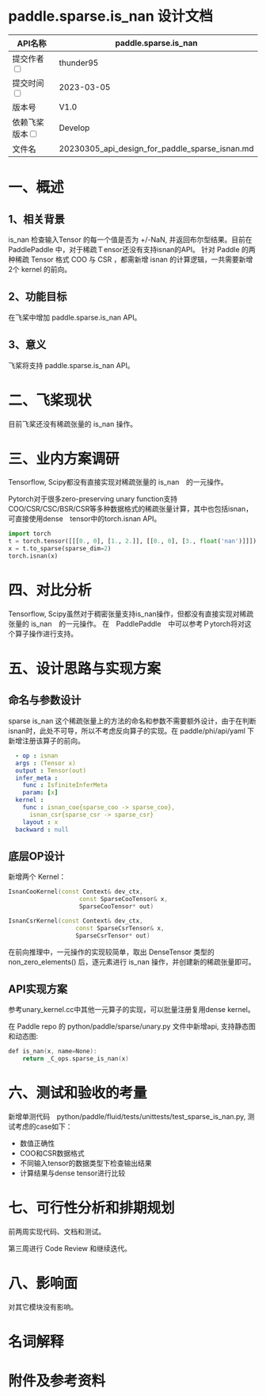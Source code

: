 # paddle.sparse.is_nan 设计文档

| API名称                                                      | paddle.sparse.is_nan                                   |
| ------------------------------------------------------------ | ------------------------------------------------- |
| 提交作者<input type="checkbox" class="rowselector hidden">   | thunder95                               |
| 提交时间<input type="checkbox" class="rowselector hidden">   | 2023-03-05                                        |
| 版本号                                                       | V1.0                                              |
| 依赖飞桨版本<input type="checkbox" class="rowselector hidden"> | Develop                                           |
| 文件名                                                       | 20230305_api_design_for_paddle_sparse_isnan.md<br> |


# 一、概述

## 1、相关背景

is_nan 检查输入Tensor  的每一个值是否为 +/-NaN, 并返回布尔型结果。目前在 PaddlePaddle 中，对于稀疏Ｔensor还没有支持isnan的API。
针对 Paddle 的两种稀疏 Tensor 格式 COO 与 CSR ，都需新增 isnan 的计算逻辑，一共需要新增 2个 kernel 的前向。

## 2、功能目标

在飞桨中增加 paddle.sparse.is_nan API。

## 3、意义

飞桨将支持 paddle.sparse.is_nan API。

# 二、飞桨现状

目前飞桨还没有稀疏张量的 is_nan 操作。


# 三、业内方案调研

Tensorflow, Scipy都没有直接实现对稀疏张量的 is_nan　的一元操作。

Pytorch对于很多zero-preserving unary function支持COO/CSR/CSC/BSR/CSR等多种数据格式的稀疏张量计算，其中也包括isnan，可直接使用dense　tensor中的torch.isnan API。

```    python
import torch
t = torch.tensor([[[0., 0], [1., 2.]], [[0., 0], [3., float('nan')]]])
x = t.to_sparse(sparse_dim=2)
torch.isnan(x)
```

# 四、对比分析

Tensorflow, Scipy虽然对于稠密张量支持is_nan操作，但都没有直接实现对稀疏张量的 is_nan　的一元操作。
在　PaddlePaddle　中可以参考Ｐytorch将对这个算子操作进行支持。


# 五、设计思路与实现方案

## 命名与参数设计

sparse is_nan 这个稀疏张量上的方法的命名和参数不需要额外设计，由于在判断isnan时，此处不可导，所以不考虑反向算子的实现。在 paddle/phi/api/yaml 下新增注册该算子的前向。
```    yaml
  - op : isnan
  args : (Tensor x)
  output : Tensor(out)
  infer_meta :
    func : IsfiniteInferMeta
    param: [x]
  kernel :
    func : isnan_coo{sparse_coo -> sparse_coo},
      isnan_csr{sparse_csr -> sparse_csr}
    layout : x
  backward : null
```

## 底层OP设计

新增两个 Kernel：

```    cpp
IsnanCooKernel(const Context& dev_ctx,
                    const SparseCooTensor& x,
                    SparseCooTensor* out)

IsnanCsrKernel(const Context& dev_ctx,
                   const SparseCsrTensor& x,
                   SparseCsrTensor* out)
```

在前向推理中，一元操作的实现较简单，取出 DenseTensor 类型的 non_zero_elements() 后，逐元素进行 is_nan 操作，并创建新的稀疏张量即可。



## API实现方案

参考unary_kernel.cc中其他一元算子的实现，可以批量注册复用dense kernel。

在 Paddle repo 的 python/paddle/sparse/unary.py 文件中新增api, 支持静态图和动态图:

```cpp
def is_nan(x, name=None):
    return _C_ops.sparse_is_nan(x)
```

# 六、测试和验收的考量

新增单测代码　python/paddle/fluid/tests/unittests/test_sparse_is_nan.py, 测试考虑的case如下：

- 数值正确性
- COO和CSR数据格式
- 不同输入tensor的数据类型下检查输出结果
- 计算结果与dense tensor进行比较

# 七、可行性分析和排期规划

前两周实现代码、文档和测试。

第三周进行 Code Review 和继续迭代。

# 八、影响面

对其它模块没有影响。

# 名词解释

# 附件及参考资料
